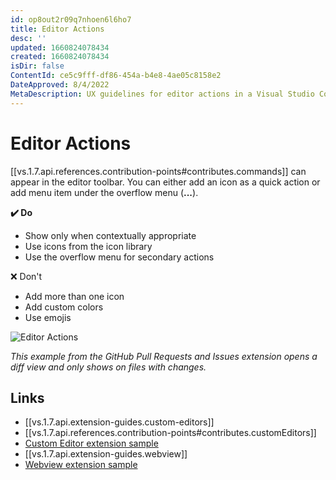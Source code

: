```yaml
---
id: op8out2r09q7nhoen6l6ho7
title: Editor Actions
desc: ''
updated: 1660824078434
created: 1660824078434
isDir: false
ContentId: ce5c9fff-df86-454a-b4e8-4ae05c8158e2
DateApproved: 8/4/2022
MetaDescription: UX guidelines for editor actions in a Visual Studio Code extension.
---
```


# Editor Actions

[[vs.1.7.api.references.contribution-points#contributes.commands]] can appear in the editor toolbar. You can either add an icon as a quick action or add menu item under the overflow menu (**...**).

**✔️ Do**

* Show only when contextually appropriate
* Use icons from the icon library
* Use the overflow menu for secondary actions

❌ Don't

* Add more than one icon
* Add custom colors
* Use emojis

![Editor Actions](/assets/editor-actions-tmsxezgkjweq.png)

*This example from the GitHub Pull Requests and Issues extension opens a diff view and only shows on files with changes.*

## Links

* [[vs.1.7.api.extension-guides.custom-editors]]
* [[vs.1.7.api.references.contribution-points#contributes.customEditors]]
* [Custom Editor extension sample](https://github.com/microsoft/vscode-extension-samples/tree/main/custom-editor-sample)
* [[vs.1.7.api.extension-guides.webview]]
* [Webview extension sample](https://github.com/microsoft/vscode-extension-samples/blob/main/webview-sample)
